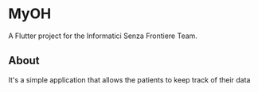 # MyOH

A Flutter project for the Informatici Senza Frontiere Team.

## About

It's a simple application that allows the patients to keep track of their data


